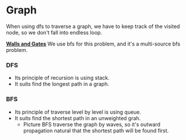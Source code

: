 # Graph

When using dfs to traverse a graph, we have to keep track of the visited node, so we don't fall into endless loop.

**[Walls and Gates](./286_walls_and_gates.py)**
We use bfs for this problem, and it's a multi-source bfs problem.

### DFS
- Its principle of recursion is using stack. 
- It suits find the longest path in a graph.

### BFS
- Its principle of traverse level by level is using queue.
- It suits find the shortest path in an unweighted grah.
  - Picture BFS traverse the graph by waves, so it's outward propagation natural that the shortest path will be found first.